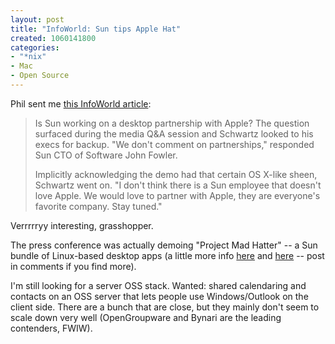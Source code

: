 ```yaml
--- 
layout: post
title: "InfoWorld: Sun tips Apple Hat"
created: 1060141800
categories: 
- "*nix"
- Mac
- Open Source
---
```

Phil sent me <a href="http://weblog.infoworld.com/techwatch/archives/000016.html">this InfoWorld article</a>:
<blockquote>Is Sun working on a desktop partnership with Apple? The question surfaced during the media Q&A session and Schwartz looked to his execs for backup. "We don't comment on partnerships," responded Sun CTO of Software John Fowler.

Implicitly acknowledging the demo had that certain OS X-like sheen, Schwartz went on. "I don't think there is a Sun employee that doesn't love Apple. We would love to partner with Apple, they are everyone's favorite company. Stay tuned."</blockquote>Verrrrryy interesting, grasshopper.

The press conference was actually demoing "Project Mad Hatter" -- a Sun bundle of Linux-based desktop apps (a little more info <a href="http://linuxtoday.com/it_management/2003073001426NWDTSW">here</a> and <a href="http://www.crn.com/sections/BreakingNews/dailyarchives.asp?ArticleID=43727">here</a> -- post in comments if you find more).

I'm still looking for a server OSS stack. Wanted: shared calendaring and contacts on an OSS server that lets people use Windows/Outlook on the client side. There are a bunch that are close, but they mainly don't seem to scale down very well (OpenGroupware and Bynari are the leading contenders, FWIW).
